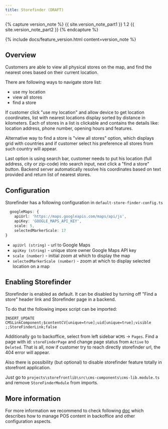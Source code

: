 ```yaml
---
title: Storefinder (DRAFT)
---
```


{% capture version_note %}
{{ site.version_note_part1 }} 1.2 {{ site.version_note_part2 }}
{% endcapture %}

{% include docs/feature_version.html content=version_note %}

## Overview

Customers are able to view all physical stores on the map, and find the nearest ones based on their current location.

There are following ways to navigate store list:

- use my location
- view all stores
- find a store

If customer click "use my location" and allow device to get location coordinates, list with nearest locations display sorted by distance in kilometers. Each of stores in a list is clickable and contains the details like: location address, phone number, opening hours and features.

Alternative way to find a store is "view all stores" option, which displays grid with countries and if customer select his preference all stores from such country will appear.

Last option is using search bar, customer needs to put his location (full address, city or zip-code) into search input, next click a "find a store" button. Backend server automatically resolve his coordinates based on text provided and return list of nearest stores.

## Configuration

Storefinder has a following configuration in `default-store-finder-config.ts`

```typescript
  googleMaps: {
    apiUrl: 'https://maps.googleapis.com/maps/api/js',
    apiKey: 'GOOGLE_MAPS_API_KEY',
    scale: 5,
    selectedMarkerScale: 17
}
```

- `apiUrl (string)` - url to Google Maps
- `apiKey (string)` - unique store owner Google Maps API key
- `scale (number)` - initial zoom at which to display the map
- `selectedMarkerScale (number)` - zoom at which to display selected location on a map

## Enabling Storefinder

Storefinder is enabled as default. It can be disabled by turning off "Find a store" header link and Storefinder page in a backend.

To do that the following impex script can be imported:

```
INSERT_UPDATE CMSLinkComponent;$contentCV[unique=true];uid[unique=true];visible
;;StoreFinderLink;false
```

Additionally go to backoffice, select from left sidebar `WCMS` -> `Pages`. Find a page with id: `storeFinderPage` and change page status from `Active` to `Deleted`. That is all, now if customer try to reach directly storefinder url, the 404 error will appear.

Also there is possibility (but optional) to disable storefinder feature totally in storefront application.

Just go to `projects\storefrontlib\src\cms-components\cms-lib.module.ts` and remove `StoreFinderModule` from imports.

## More information

For more information we recommend to check following [doc](https://help.sap.com/viewer/4c33bf189ab9409e84e589295c36d96e/1905/en-US/8aefbe4086691014bcc4feeef292c19d.html) which describes how to manage POS content in backoffice and other configuration aspects.
